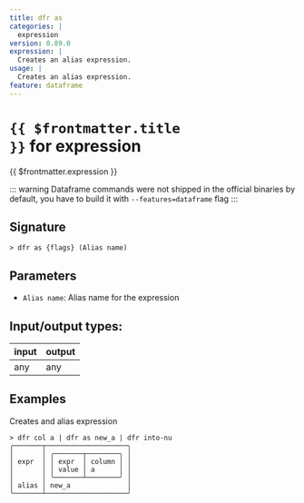 ```yaml
---
title: dfr as
categories: |
  expression
version: 0.89.0
expression: |
  Creates an alias expression.
usage: |
  Creates an alias expression.
feature: dataframe
---
```

<!-- This file is automatically generated. Please edit the command in https://github.com/nushell/nushell instead. -->

# <code>{{ $frontmatter.title }}</code> for expression

<div class='command-title'>{{ $frontmatter.expression }}</div>


::: warning
Dataframe commands were not shipped in the official binaries by default, you have to build it with `--features=dataframe` flag
:::
## Signature

```> dfr as {flags} (Alias name)```

## Parameters

 -  `Alias name`: Alias name for the expression


## Input/output types:

| input | output |
| ----- | ------ |
| any   | any    |

## Examples

Creates and alias expression
```nu
> dfr col a | dfr as new_a | dfr into-nu
╭───────┬────────────────────╮
│       │ ╭───────┬────────╮ │
│ expr  │ │ expr  │ column │ │
│       │ │ value │ a      │ │
│       │ ╰───────┴────────╯ │
│ alias │ new_a              │
╰───────┴────────────────────╯
```
